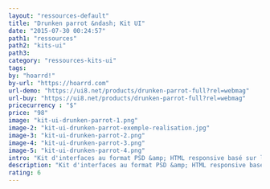 ```yaml
---
layout: "ressources-default"
title: "Drunken parrot &ndash; Kit UI"
date: "2015-07-30 00:24:57"
path1: "ressources"
path2: "kits-ui"
path3:
category: "ressources-kits-ui"
tags:
by: "hoarrd!"
by-url: "https://hoarrd.com"
url-demo: "https://ui8.net/products/drunken-parrot-full?rel=webmag"
url-buy: "https://ui8.net/products/drunken-parrot-full?rel=webmag"
pricecurrency : "$"
price: "98"
image: "kit-ui-drunken-parrot-1.png"
image-2: "kit-ui-drunken-parrot-exemple-realisation.jpg"
image-3: "kit-ui-drunken-parrot-2.png"
image-4: "kit-ui-drunken-parrot-3.png"
image-5: "kit-ui-drunken-parrot-4.png"
intro: "Kit d'interfaces au format PSD &amp; HTML responsive basé sur le framework Boostrap. Compatible Retina. Livré avec un myriade de composants UI et une font-icon dédiée."
description: "Kit d'interfaces au format PSD &amp; HTML responsive basé sur le framework Boostrap."
rating: 6
---
```

